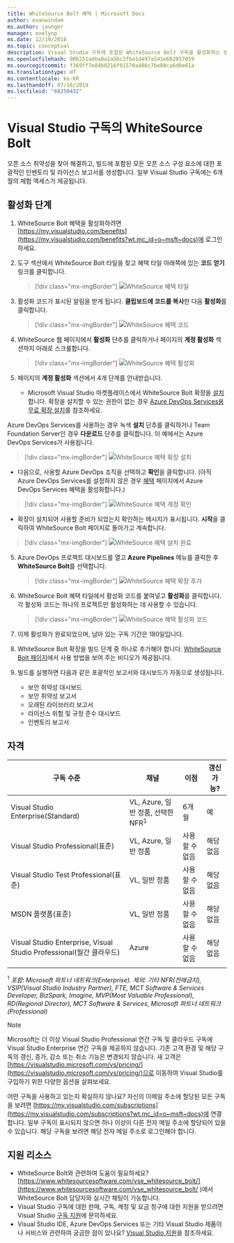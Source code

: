 ```yaml
---
title: WhiteSource Bolt 혜택 | Microsoft Docs
author: evanwindom
ms.author: jaunger
manager: evelynp
ms.date: 12/19/2018
ms.topic: conceptual
description: Visual Studio 구독에 포함된 WhiteSource Bolt 구독을 활성화하는 방법을 알아봅니다.
ms.openlocfilehash: 90b251a4ba8a1a5bc2fba1d497a541e602057059
ms.sourcegitcommit: f369ff7e84b0216f01570a486c7be80ca6d0e61a
ms.translationtype: HT
ms.contentlocale: ko-KR
ms.lasthandoff: 07/16/2019
ms.locfileid: "68250432"
---
```

# <a name="whitesource-bolt-in-visual-studio-subscriptions"></a>Visual Studio 구독의 WhiteSource Bolt

오픈 소스 취약성을 찾아 해결하고, 빌드에 포함된 모든 오픈 소스 구성 요소에 대한 포괄적인 인벤토리 및 라이선스 보고서를 생성합니다. 일부 Visual Studio 구독에는 6개월의 체험 액세스가 제공됩니다.

## <a name="activation-steps"></a>활성화 단계

1. WhiteSource Bolt 혜택을 활성화하려면 [https://my.visualstudio.com/benefits](https://my.visualstudio.com/benefits?wt.mc_id=o~msft~docs)에 로그인하세요.

2. 도구 섹션에서 WhiteSource Bolt 타일을 찾고 혜택 타일 아래쪽에 있는 **코드 얻기** 링크를 클릭합니다.
   > [!div class="mx-imgBorder"]
   > ![WhiteSource 혜택 타일](_img/vs-whitesource/vs-whitesource-tile.png)

3. 활성화 코드가 표시된 알림을 받게 됩니다.  **클립보드에 코드를 복사**한 다음 **활성화**를 클릭합니다.
   > [!div class="mx-imgBorder"]
   > ![WhiteSource 혜택 코드](_img/vs-whitesource/vs-whitesource-code.png)

4. WhiteSource 웹 페이지에서 **활성화** 단추를 클릭하거나 페이지의 **계정 활성화** 섹션까지 아래로 스크롤합니다.
   > [!div class="mx-imgBorder"]
   > ![WhiteSource 혜택 활성화](_img/vs-whitesource/vs-whitesource-activate-page-cropped.png)

5. 페이지의 **계정 활성화** 섹션에서 4개 단계를 안내받습니다.

   - Microsoft Visual Studio 마켓플레이스에서 WhiteSource Bolt 확장을 [설치](https://marketplace.visualstudio.com/items?itemName=whitesource.ws-bolt)합니다. 확장을 설치할 수 있는 권한이 없는 경우 [Azure DevOps Services용 무료 확장 설치](/azure/devops/marketplace/install-vsts-extension?view=vsts)를 참조하세요.

Azure DevOps Services를 사용하는 경우 녹색 **설치** 단추를 클릭하거나 Team Foundation Server인 경우 **다운로드** 단추를 클릭합니다.  이 예에서는 Azure DevOps Services가 사용됩니다.
> [!div class="mx-imgBorder"]
> ![WhiteSource 혜택 확장 설치](_img/vs-whitesource/vs-whitesource-download-install.png)

- 다음으로, 사용할 Azure DevOps 조직을 선택하고 **확인**을 클릭합니다.  (아직 Azure DevOps Services를 설정하지 않은 경우 [혜택](https://my.visualstudio.com/benefits) 페이지에서 Azure DevOps Services 혜택을 활성화합니다.)

> [!div class="mx-imgBorder"]
> ![WhiteSource 혜택 계정 확인](_img/vs-whitesource/vs-whitesource-confirm-account.png)

- 확장이 설치되어 사용할 준비가 되었는지 확인하는 메시지가 표시됩니다.  **시작**을 클릭하여 WhiteSource Bolt 페이지로 돌아가고 계속합니다.
> [!div class="mx-imgBorder"]
> ![WhiteSource 혜택 설치 완료](_img/vs-whitesource/vs-whitesource-install-complete.png)

5. Azure DevOps 프로젝트 대시보드를 열고 **Azure Pipelines** 메뉴를 클릭한 후 **WhiteSource Bolt**를 선택합니다.
   > [!div class="mx-imgBorder"]
   > ![WhiteSource 혜택 확장 추가](_img/vs-whitesource/vs-whitesource-installed-cropped.png)

6. WhiteSource Bolt 혜택 타일에서 활성화 코드를 붙여넣고 **활성화**를 클릭합니다. 각 활성화 코드는 하나의 프로젝트만 활성화하는 데 사용할 수 있습니다.
   > [!div class="mx-imgBorder"]
   > ![WhiteSource 혜택 활성화 코드](_img/vs-whitesource/vs-whitesource-activate-code-cropped.png)

7. 이제 활성화가 완료되었으며, 남아 있는 구독 기간은 180일입니다.

8. WhiteSource Bolt 확장을 빌드 단계 중 하나로 추가해야 합니다.  [WhiteSource Bolt 페이지](https://www.whitesourcesoftware.com/whitesource_bolt_visualstudio_2017/#activate)에서 사용 방법을 보여 주는 비디오가 제공됩니다.

9. 빌드를 실행하면 다음과 같은 포괄적인 보고서와 대시보드가 자동으로 생성됩니다.
    - 보안 취약성 대시보드
    - 보안 취약성 보고서
    - 오래된 라이브러리 보고서
    - 라이선스 위험 및 규정 준수 대시보드
    - 인벤토리 보고서

## <a name="eligibility"></a>자격

| 구독 수준                                                 |     채널                                            | 이점                                                          | 갱신 가능?    |
|--------------------------------------------------------------------|---------------------------------------------------------|------------------------------------------------------------------|---------------|
| Visual Studio Enterprise(Standard)   | VL, Azure, 일반 정품, 선택한 NFR<sup>1</sup> | 6개월       |  예          |
| Visual Studio Professional(표준) | VL, Azure, 일반 정품                                       | 사용할 수 없음                                                           |해당 없음         |
| Visual Studio Test Professional(표준)                         | VL, 일반 정품                                              | 사용할 수 없음                                             |  해당 없음         |
| MSDN 플랫폼(표준)                                          | VL, 일반 정품                                              | 사용할 수 없음                                              | 해당 없음         |
| Visual Studio Enterprise, Visual Studio Professional(월간 클라우드) | Azure                                       | 사용할 수 없음                                                           |해당 없음|
||

<sup>1</sup> *포함:  Microsoft 파트너 네트워크(Enterprise).  제외: 기타 NFR(전매금지), VSIP(Visual Studio Industry Partner), FTE, MCT Software & Services Developer, BizSpark, Imagine, MVP(Most Valuable Professional), RD(Regional Director), MCT Software & Services, Microsoft 파트너 네트워크(Professional)*

> [!NOTE]
> Microsoft는 더 이상 Visual Studio Professional 연간 구독 및 클라우드 구독에 Visual Studio Enterprise 연간 구독을 제공하지 않습니다. 기존 고객 환경 및 해당 구독의 갱신, 증가, 감소 또는 취소 기능은 변경되지 않습니다. 새 고객은 [https://visualstudio.microsoft.com/vs/pricing/](https://visualstudio.microsoft.com/vs/pricing/)으로 이동하여 Visual Studio를 구입하기 위한 다양한 옵션을 살펴보세요.

어떤 구독을 사용하고 있는지 확실하지 않나요?  자신의 이메일 주소에 할당된 모든 구독을 보려면 [https://my.visualstudio.com/subscriptions](https://my.visualstudio.com/subscriptions?wt.mc_id=o~msft~docs)에 연결합니다. 일부 구독이 표시되지 않으면 하나 이상이 다른 전자 메일 주소에 할당되어 있을 수 있습니다.  해당 구독을 보려면 해당 전자 메일 주소로 로그인해야 합니다.

## <a name="support-resources"></a>지원 리소스

- WhiteSource Bolt와 관련하여 도움이 필요하세요?  [https://www.whitesourcesoftware.com/vse_whitesource_bolt/](https://www.whitesourcesoftware.com/vse_whitesource_bolt/ )에서 WhiteSource Bolt 담당자와 실시간 채팅이 가능합니다.
- Visual Studio 구독에 대한 판매, 구독, 계정 및 요금 청구에 대한 지원을 받으려면 Visual Studio [구독 지원](https://visualstudio.microsoft.com/subscriptions/support/)에 문의하세요.
- Visual Studio IDE, Azure DevOps Services 또는 기타 Visual Studio 제품이나 서비스와 관련하여 궁금한 점이 있나요?  [Visual Studio 지원](https://visualstudio.microsoft.com/support/)을 참조하세요.
